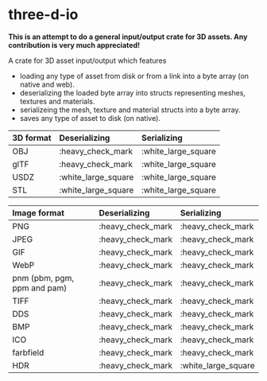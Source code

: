 # three-d-io

**This is an attempt to do a general input/output crate for 3D assets. Any contribution is very much appreciated!**

A crate for 3D asset input/output which features
- loading any type of asset from disk or from a link into a byte array (on native and web).
- deserializing the loaded byte array into structs representing meshes, textures and materials.
- serializeing the mesh, texture and material structs into a byte array.
- saves any type of asset to disk (on native).

3D format | Deserializing | Serializing
|:------------ | :-------------| :-------------
OBJ | :heavy_check_mark |  :white_large_square
glTF | :heavy_check_mark |  :white_large_square
USDZ | :white_large_square |  :white_large_square
STL | :white_large_square |  :white_large_square

Image format | Deserializing | Serializing
|:------------ | :-------------| :-------------
PNG | :heavy_check_mark |  :heavy_check_mark
JPEG | :heavy_check_mark |  :heavy_check_mark
GIF | :heavy_check_mark |  :heavy_check_mark
WebP | :heavy_check_mark |  :heavy_check_mark
pnm (pbm, pgm, ppm and pam) | :heavy_check_mark |  :heavy_check_mark
TIFF | :heavy_check_mark |  :heavy_check_mark
DDS | :heavy_check_mark |  :heavy_check_mark
BMP | :heavy_check_mark |  :heavy_check_mark
ICO | :heavy_check_mark |  :heavy_check_mark
farbfield | :heavy_check_mark |  :heavy_check_mark
HDR | :heavy_check_mark |  :white_large_square